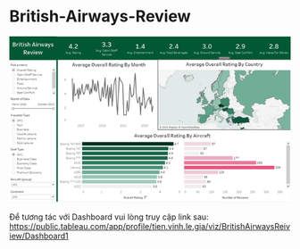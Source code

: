 # British-Airways-Review

![Illustration](bar.png)

Để tương tác với Dashboard vui lòng truy cập link sau: https://public.tableau.com/app/profile/tien.vinh.le.gia/viz/BritishAirwaysReiview/Dashboard1
